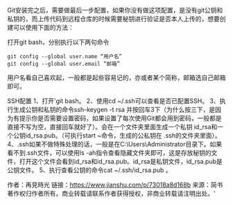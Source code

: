 Git安装完之后，需要做最后一步配置，如果你没有做这项配置，是没有git公钥和私钥的，而上传代码到远程仓库的时候需要秘钥进行验证是否本人上传的，想要创建可以使用下面的方法：

打开git bash，分别执行以下两句命令
```
git config --global user.name “用户名”
git config --global user.email “邮箱”

```

用户名看自己喜欢起，一般都是起些容易记的，亦或者某个简称，邮箱选自己邮箱即可。

SSH配置
1、打开'git bash。
2、使用cd ~/.ssh可以查看是否已配置SSH。
3、执行生成公钥和私钥的命令ssh-keygen -t rsa 并按回车3下（为什么按三下，是因为有提示你是否需要设置密码，如果设置了每次使用Git都会用到密码，一般都是直接不写为空，直接回车就好了）。会在一个文件夹里面生成一个私钥 id_rsa和一个公钥id_rsa.pub。（可执行start ~命令，生成的公私钥在 .ssh的文件夹里面）。
4、.ssh如果不做特殊处理的话，一般是在C:\Users\Administrator目录下。如果看不到.ssh文件，可以使用ls -ah指令查看隐藏文件夹即可，这是存放秘钥的文件，打开这个文件会看到id_rsa和id_rsa.pub。id_rsa是私钥文件，id_rsa.pub是公钥文件。
5、执行查看公钥的命令cat ~/.ssh/id_rsa.pub 。

作者：再見時光
链接：https://www.jianshu.com/p/73018a8d168b
来源：简书
著作权归作者所有。商业转载请联系作者获得授权，非商业转载请注明出处。'